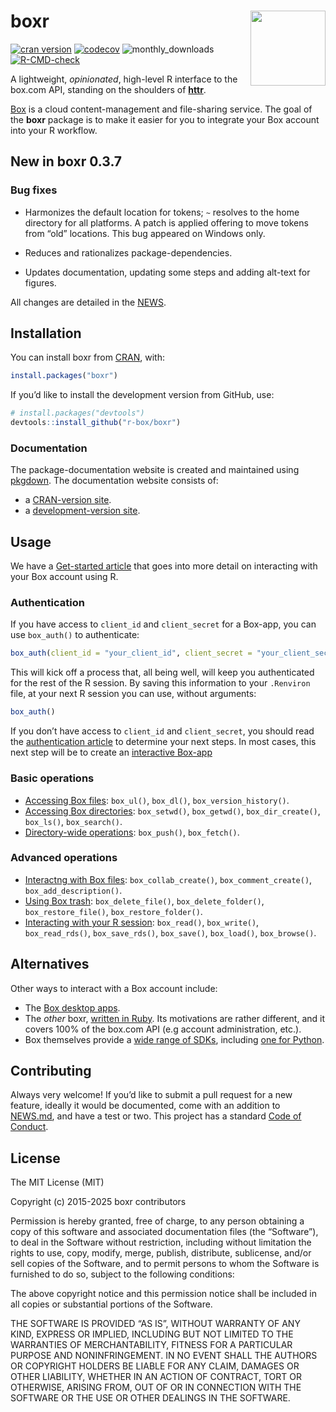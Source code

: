 
<!-- README.md is generated from README.Rmd. Please edit that file -->

# boxr <img src="man/figures/logo.png" align="right" alt="" width="120" />

<!-- badges: start -->

[![cran
version](https://www.r-pkg.org/badges/version/boxr)](https://CRAN.R-project.org/package=boxr)
[![codecov](https://codecov.io/gh/r-box/boxr/branch/main/graph/badge.svg?token=eeGrWfmg4P)](https://codecov.io/gh/r-box/boxr)
![monthly_downloads](https://cranlogs.r-pkg.org/badges/boxr)
[![R-CMD-check](https://github.com/r-box/boxr/actions/workflows/R-CMD-check.yaml/badge.svg)](https://github.com/r-box/boxr/actions/workflows/R-CMD-check.yaml)
<!-- badges: end -->

A lightweight, *opinionated*, high-level R interface to the box.com API,
standing on the shoulders of **[httr](https://github.com/r-lib/httr)**.

[Box](https://www.box.com) is a cloud content-management and
file-sharing service. The goal of the **boxr** package is to make it
easier for you to integrate your Box account into your R workflow.

## New in boxr 0.3.7

### Bug fixes

- Harmonizes the default location for tokens; `~` resolves to the home
  directory for all platforms. A patch is applied offering to move
  tokens from “old” locations. This bug appeared on Windows only.

- Reduces and rationalizes package-dependencies.

- Updates documentation, updating some steps and adding alt-text for
  figures.

All changes are detailed in the
[NEWS](https://r-box.github.io/boxr/news/).

## Installation

You can install boxr from
[CRAN](https://CRAN.R-project.org/package=boxr), with:

``` r
install.packages("boxr")
```

If you’d like to install the development version from GitHub, use:

``` r
# install.packages("devtools")
devtools::install_github("r-box/boxr")
```

### Documentation

The package-documentation website is created and maintained using
[pkgdown](https://pkgdown.r-lib.org). The documentation website consists
of:

- a [CRAN-version site](https://r-box.github.io/boxr/).
- a [development-version site](https://r-box.github.io/boxr/dev/).

## Usage

We have a [Get-started
article](https://r-box.github.io/boxr/articles/boxr.html) that goes into
more detail on interacting with your Box account using R.

### Authentication

If you have access to `client_id` and `client_secret` for a Box-app, you
can use `box_auth()` to authenticate:

``` r
box_auth(client_id = "your_client_id", client_secret = "your_client_secret")
```

This will kick off a process that, all being well, will keep you
authenticated for the rest of the R session. By saving this information
to your `.Renviron` file, at your next R session you can use, without
arguments:

``` r
box_auth()
```

If you don’t have access to `client_id` and `client_secret`, you should
read the [authentication
article](https://r-box.github.io/boxr/articles/boxr-apps.html) to
determine your next steps. In most cases, this next step will be to
create an [interactive
Box-app](https://r-box.github.io/boxr/articles/boxr-app-interactive.html)

### Basic operations

- [Accessing Box
  files](https://r-box.github.io/boxr/articles/boxr.html#files):
  `box_ul()`, `box_dl()`, `box_version_history()`.
- [Accessing Box
  directories](https://r-box.github.io/boxr/articles/boxr.html#directories):
  `box_setwd()`, `box_getwd()`, `box_dir_create()`, `box_ls()`,
  `box_search()`.
- [Directory-wide
  operations](https://r-box.github.io/boxr/articles/boxr.html#directory-wide-operations):
  `box_push()`, `box_fetch()`.

### Advanced operations

- [Interactng with Box
  files](https://r-box.github.io/boxr/articles/boxr.html#box-file-interaction):
  `box_collab_create()`, `box_comment_create()`,
  `box_add_description()`.
- [Using Box
  trash](https://r-box.github.io/boxr/articles/boxr.html#using-box-trash):
  `box_delete_file()`, `box_delete_folder()`, `box_restore_file()`,
  `box_restore_folder()`.
- [Interacting with your R
  session](https://r-box.github.io/boxr/articles/boxr.html#interacting-with-your-r-session):
  `box_read()`, `box_write()`, `box_read_rds()`, `box_save_rds()`,
  `box_save()`, `box_load()`, `box_browse()`.

## Alternatives

Other ways to interact with a Box account include:

- The [Box desktop apps](https://www.box.com/resources/downloads).
- The *other* boxr, [written in
  Ruby](https://github.com/cburnette/boxr). Its motivations are rather
  different, and it covers 100% of the box.com API (e.g account
  administration, etc.).
- Box themselves provide a [wide range of SDKs](https://github.com/box),
  including [one for Python](https://github.com/box/box-python-sdk).

## Contributing

Always very welcome! If you’d like to submit a pull request for a new
feature, ideally it would be documented, come with an addition to
[NEWS.md](https://r-box.github.io/boxr/news/), and have a test or two.
This project has a standard [Code of
Conduct](https://r-box.github.io/boxr/CONDUCT.html).

## License

The MIT License (MIT)

Copyright (c) 2015-2025 boxr contributors

Permission is hereby granted, free of charge, to any person obtaining a
copy of this software and associated documentation files (the
“Software”), to deal in the Software without restriction, including
without limitation the rights to use, copy, modify, merge, publish,
distribute, sublicense, and/or sell copies of the Software, and to
permit persons to whom the Software is furnished to do so, subject to
the following conditions:

The above copyright notice and this permission notice shall be included
in all copies or substantial portions of the Software.

THE SOFTWARE IS PROVIDED “AS IS”, WITHOUT WARRANTY OF ANY KIND, EXPRESS
OR IMPLIED, INCLUDING BUT NOT LIMITED TO THE WARRANTIES OF
MERCHANTABILITY, FITNESS FOR A PARTICULAR PURPOSE AND NONINFRINGEMENT.
IN NO EVENT SHALL THE AUTHORS OR COPYRIGHT HOLDERS BE LIABLE FOR ANY
CLAIM, DAMAGES OR OTHER LIABILITY, WHETHER IN AN ACTION OF CONTRACT,
TORT OR OTHERWISE, ARISING FROM, OUT OF OR IN CONNECTION WITH THE
SOFTWARE OR THE USE OR OTHER DEALINGS IN THE SOFTWARE.
